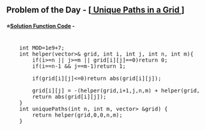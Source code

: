 ## Problem of the Day - [<a href="https://practice.geeksforgeeks.org/problems/96161dfced02d544fc70c71d09b7a616fe726085/1"> Unique Paths in a Grid </a>]


#### ⭐<ins>Solution Function Code</ins> -
<pre>

    int MOD=1e9+7;
    int helper(vector<vector<int>>& grid, int i, int j, int n, int m){
        if(i>=n || j>=m || grid[i][j]==0)return 0;
        if(i==n-1 && j==m-1)return 1;
        
        if(grid[i][j]<=0)return abs(grid[i][j]);
        
        grid[i][j] = -(helper(grid,i+1,j,n,m) + helper(grid,i,j+1,n,m))%MOD;
        return abs(grid[i][j]);
    }
    int uniquePaths(int n, int m, vector<vector<int>> &grid) {
        return helper(grid,0,0,n,m);
    }
</pre>

